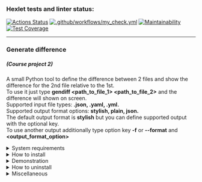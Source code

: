 ### Hexlet tests and linter status:
[![Actions Status](https://github.com/dmkael/python-project-50/actions/workflows/hexlet-check.yml/badge.svg)](https://github.com/dmkael/python-project-50/actions)
[![.github/workflows/my_check.yml](https://github.com/dmkael/python-project-50/actions/workflows/my_check.yml/badge.svg)](https://github.com/dmkael/python-project-50/actions/workflows/my_check.yml)
[![Maintainability](https://api.codeclimate.com/v1/badges/e305410ffe47028932e3/maintainability)](https://codeclimate.com/github/dmkael/python-project-50/maintainability)
[![Test Coverage](https://api.codeclimate.com/v1/badges/e305410ffe47028932e3/test_coverage)](https://codeclimate.com/github/dmkael/python-project-50/test_coverage)

---

### Generate difference
##### (Course project 2)

A small Python tool to define the difference between 2 files and show the difference for the 2nd file relative to the 1st. \
To use it just type **gendiff <path_to_file_1> <path_to_file_2>** and the difference will shown on screen.\
Supported input file types: **.json, .yaml, .yml.**\
Supported output format options: **stylish, plain, json.**\
The default output format is **stylish** but you can define supported output with the optional key.\
To use another output additionally type option key **-f** or **--format** and **<output_format_option>**

<details>
  <summary>System requirements</summary>
  
- Python 3.10 or above
- GIT

</details>

<details>
  <summary>How to install</summary>
To install the package:
  
- __Linux users__:
  - for current user:

      ```python3 -m pip install --user git+https://github.com/dmkael/python-project-50.git```

  - for system (runs on built-in python):

      ```python3 -m pip install git+https://github.com/dmkael/python-project-50.git```
    

- __Windows users__:
  - for current user:

      ```py -m pip install --user git+https://github.com/dmkael/python-project-50.git```
      
  - for system:

      ```py -m pip install git+https://github.com/dmkael/python-project-50.git```

  _NOTE: If the __gendiff__ command are not available in your shell after installation __for user__, you’ll need to add the directory to your PATH_
  _[Installing to the user documentation](https://packaging.python.org/en/latest/tutorials/installing-packages/#installing-to-the-user-site)_

</details>

<details>
  <summary>Demonstration</summary>
  
[![asciicast](https://asciinema.org/a/NyXwtY0BGPYeO4huIabb3mMpN.svg)](https://asciinema.org/a/NyXwtY0BGPYeO4huIabb3mMpN)

</details>

<details>
  <summary>How to uninstall</summary>
  
To uninstall the package run the command: 

```python3 -m pip uninstall hexlet-code```

</details>

<details>
  <summary>Miscellaneous</summary>

You can use some make commands defined in Makefile:
1. **make lint** - to run linter
2. **make test** - to run pytest
3. **make test-extended** - to run pytest with extended output
4. **make test-coverage-display** - to view test coverage

Read **Makefile** to view more available options

</details>
